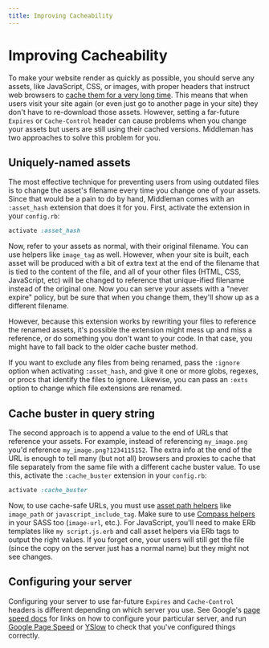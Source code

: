 ```yaml
---
title: Improving Cacheability
---
```


# Improving Cacheability

To make your website render as quickly as possible, you should serve any assets, like JavaScript, CSS, or images, with proper headers that instruct web browsers to [cache them for a very long time](https://code.google.com/speed/page-speed/docs/caching.html). This means that when users visit your site again (or even just go to another page in your site) they don't have to re-download those assets. However, setting a far-future `Expires` or `Cache-Control` header can cause problems when you change your assets but users are still using their cached versions. Middleman has two approaches to solve this problem for you.

## Uniquely-named assets

The most effective technique for preventing users from using outdated files is to change the asset's filename every time you change one of your assets. Since that would be a pain to do by hand, Middleman comes with an `:asset_hash` extension that does it for you. First, activate the extension in your `config.rb`:

``` ruby
activate :asset_hash
```

Now, refer to your assets as normal, with their original filename. You can use helpers like `image_tag` as well. However, when your site is built, each asset will be produced with a bit of extra text at the end of the filename that is tied to the content of the file, and all of your other files (HTML, CSS, JavaScript, etc) will be changed to reference that unique-ified filename instead of the original one. Now you can serve your assets with a "never expire" policy, but be sure that when you change them, they'll show up as a different filename.

However, because this extension works by rewriting your files to reference the renamed assets, it's possible the extension might mess up and miss a reference, or do something you don't want to your code. In that case, you might have to fall back to the older cache buster method.

If you want to exclude any files from being renamed, pass the `:ignore` option when activating `:asset_hash`, and give it one or more globs, regexes, or procs that identify the files to ignore. Likewise, you can pass an `:exts` option to change which file extensions are renamed.

## Cache buster in query string

The second approach is to append a value to the end of URLs that reference your assets. For example, instead of referencing `my_image.png` you'd reference `my_image.png?1234115152`. The extra info at the end of the URL is enough to tell many (but not all) browsers and proxies to cache that file separately from the same file with a different cache buster value. To use this, activate the `:cache_buster` extension in your `config.rb`:

``` ruby
activate :cache_buster
```

Now, to use cache-safe URLs, you must use [asset path helpers](http://www.padrinorb.com/api/Padrino/Helpers/AssetTagHelpers.html) like `image_path` or `javascript_include_tag`. Make sure to use [Compass helpers](http://compass-style.org/reference/compass/helpers/urls/) in your SASS too (`image-url`, etc.). For JavaScript, you'll need to make ERb templates like `my script.js.erb` and call asset helpers via ERb tags to output the right values. If you forget one, your users will still get the file (since the copy on the server just has a normal name) but they might not see changes.

## Configuring your server

Configuring your server to use far-future `Expires` and `Cache-Control` headers is different depending on which server you use. See Google's [page speed docs](https://code.google.com/speed/page-speed/docs/caching.html) for links on how to configure your particular server, and run [Google Page Speed](https://code.google.com/speed/page-speed/docs/extension.html) or [YSlow](https://addons.mozilla.org/en-US/firefox/addon/yslow/) to check that you've configured things correctly.